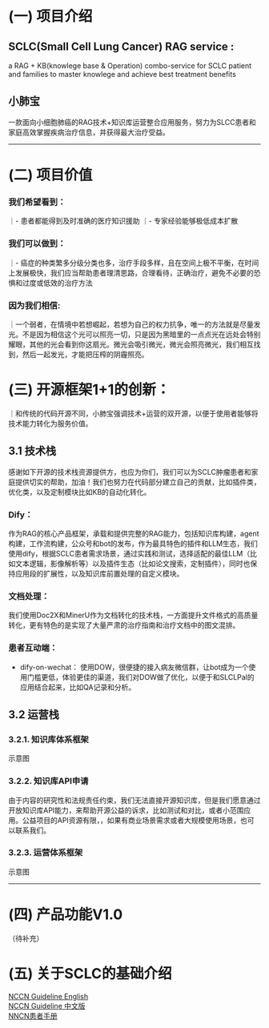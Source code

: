 # (一)  项目介绍
## SCLC(Small Cell Lung Cancer) RAG service : 
a RAG + KB(knowlege base & Operation) combo-service for SCLC patient and families to master knowlege and achieve best treatment benefits
## 小肺宝
一款面向小细胞肺癌的RAG技术+知识库运营整合应用服务，努力为SLCC患者和家庭高效掌握疾病治疗信息，并获得最大治疗受益。

--- 

# (二)  项目价值
### 我们希望看到：
｜- 患者都能得到及时准确的医疗知识援助
｜- 专家经验能够极低成本扩散

### 我们可以做到：
｜- 癌症的种类繁多分级分类也多，治疗手段多样，且在空间上极不平衡，在时间上发展极快，我们应当帮助患者理清思路，合理看待，正确治疗，避免不必要的恐惧和过度或低效的治疗方法

### 因为我们相信:
｜一个弱者，在情境中若想崛起，若想为自己的权力抗争，唯一的方法就是尽量发光。不是因为相信这个光可以照亮一切，只是因为黑暗里的一点点光在远处会特别耀眼，其他的光会看到你这扇光。微光会吸引微光，微光会照亮微光，我们相互找到，然后一起发光，才能把压榨的阴霾照亮。

# (三)  开源框架1+1的创新：
｜和传统的代码开源不同，小肺宝强调技术+运营的双开源，以便于使用者能够将技术能力转化为服务价值。

## 3.1 技术栈
感谢如下开源的技术栈资源提供方，也应为你们，我们可以为SCLC肿瘤患者和家庭提供切实的帮助，加油！我们也努力在代码部分建立自己的贡献，比如插件类，优化类，以及定制模块比如KB的自动化转化。

### Dify：
作为RAG的核心产品框架，承载和提供完整的RAG能力，包括知识库构建，agent构建，工作流构建，公众号和bot的发布，作为最具特色的插件和LLM生态，我们使用dify，根据SCLC患者需求场景，通过实践和测试，选择适配的最佳LLM（比如文本逻辑，影像解析等）以及插件生态（比如论文搜索，定制插件），同时也保持应用段的扩展性，以及知识库前置处理的自定义模块。

### 文档处理：
我们使用Doc2X和MinerU作为文档转化的技术栈，一方面提升文件格式的高质量转化，更有特色的是实现了大量严肃的治疗指南和治疗文档中的图文混排。

### 患者互动端： 
 - dify-on-wechat： 使用DOW，很便捷的接入病友微信群，让bot成为一个使用门槛更低，体验更佳的渠道，我们对DOW做了优化，以便于和SLCLPal的应用结合起来，比如QA记录和分析。

## 3.2 运营栈 
### 3.2.1. 知识库体系框架
示意图

### 3.2.2. 知识库API申请
由于内容的研究性和法规责任约束，我们无法直接开源知识库，但是我们愿意通过开放知识库API能力，来帮助开源公益的诉求，比如测试和对比，或者小范围应用。公益项目的API资源有限，，如果有商业场景需求或者大规模使用场景，也可以联系我们。

### 3.2.3. 运营体系框架
示意图

---
# (四) 产品功能V1.0
（待补充）


# (五) 关于SCLC的基础介绍 
[NCCN Guideline English](https://www.nccn.org/professionals/physician_gls/pdf/sclc.pdf)<br>
[NCCN Guideline 中文版](https://www.nccn.org/professionals/physician_gls/pdf/sclc-chinese.pdf)<br>
[NNCN患者手册](https://www.nccn.org/patients/guidelines/content/PDF/SCLC-patient-guideline.pdf)<br>
